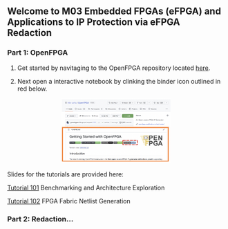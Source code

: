 ## Welcome to M03 Embedded FPGAs (eFPGA) and Applications to IP Protection via eFPGA Redaction

### Part 1: OpenFPGA

1. Get started by navitaging to the OpenFPGA repository located [here](https://github.com/lnis-uofu/OpenFPGA).

2. Next open a interactive notebook by clinking the binder icon outlined in red below.

 <p align="center">
  <img src="images/binder_link.png" width="50%" height="50%">
</p>

Slides for the tutorials are provided here:

[Tutorial 101](https://github.com/lnis-uofu/OpenFPGA_tutorials/blob/main/DATE23/slides/openfpga_tutorial_101.pdf) Benchmarking and Architecture Exploration

[Tutorial 102](https://github.com/lnis-uofu/OpenFPGA_tutorials/blob/main/DATE23/slides/openfpga_tutorial_102.pdf) FPGA Fabric Netlist Generation


### Part 2: Redaction...
